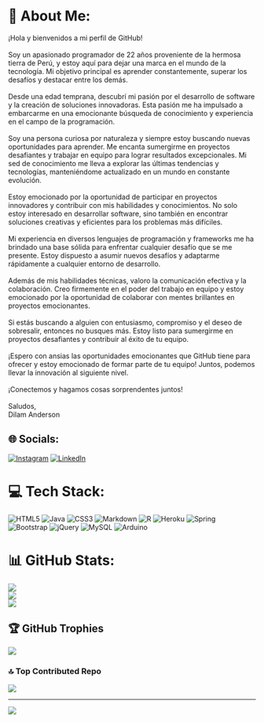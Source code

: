 # 💫 About Me:
¡Hola y bienvenidos a mi perfil de GitHub!<br><br>Soy un apasionado programador de 22 años proveniente de la hermosa tierra de Perú, y estoy aquí para dejar una marca en el mundo de la tecnología. Mi objetivo principal es aprender constantemente, superar los desafíos y destacar entre los demás.<br><br>Desde una edad temprana, descubrí mi pasión por el desarrollo de software y la creación de soluciones innovadoras. Esta pasión me ha impulsado a embarcarme en una emocionante búsqueda de conocimiento y experiencia en el campo de la programación.<br><br>Soy una persona curiosa por naturaleza y siempre estoy buscando nuevas oportunidades para aprender. Me encanta sumergirme en proyectos desafiantes y trabajar en equipo para lograr resultados excepcionales. Mi sed de conocimiento me lleva a explorar las últimas tendencias y tecnologías, manteniéndome actualizado en un mundo en constante evolución.<br><br>Estoy emocionado por la oportunidad de participar en proyectos innovadores y contribuir con mis habilidades y conocimientos. No solo estoy interesado en desarrollar software, sino también en encontrar soluciones creativas y eficientes para los problemas más difíciles.<br><br>Mi experiencia en diversos lenguajes de programación y frameworks me ha brindado una base sólida para enfrentar cualquier desafío que se me presente. Estoy dispuesto a asumir nuevos desafíos y adaptarme rápidamente a cualquier entorno de desarrollo.<br><br>Además de mis habilidades técnicas, valoro la comunicación efectiva y la colaboración. Creo firmemente en el poder del trabajo en equipo y estoy emocionado por la oportunidad de colaborar con mentes brillantes en proyectos emocionantes.<br><br>Si estás buscando a alguien con entusiasmo, compromiso y el deseo de sobresalir, entonces no busques más. Estoy listo para sumergirme en proyectos desafiantes y contribuir al éxito de tu equipo.<br><br>¡Espero con ansias las oportunidades emocionantes que GitHub tiene para ofrecer y estoy emocionado de formar parte de tu equipo! Juntos, podemos llevar la innovación al siguiente nivel.<br><br>¡Conectemos y hagamos cosas sorprendentes juntos!<br><br>Saludos,<br>Dilam Anderson


## 🌐 Socials:
[![Instagram](https://img.shields.io/badge/Instagram-%23E4405F.svg?logo=Instagram&logoColor=white)](https://instagram.com/diland_serkoich) [![LinkedIn](https://img.shields.io/badge/LinkedIn-%230077B5.svg?logo=linkedin&logoColor=white)](https://linkedin.com/in/www.linkedin.com/in/dilamandersonchuquilinserkovich) 

# 💻 Tech Stack:
![HTML5](https://img.shields.io/badge/html5-%23E34F26.svg?style=for-the-badge&logo=html5&logoColor=white) ![Java](https://img.shields.io/badge/java-%23ED8B00.svg?style=for-the-badge&logo=java&logoColor=white) ![CSS3](https://img.shields.io/badge/css3-%231572B6.svg?style=for-the-badge&logo=css3&logoColor=white) ![Markdown](https://img.shields.io/badge/markdown-%23000000.svg?style=for-the-badge&logo=markdown&logoColor=white) ![R](https://img.shields.io/badge/r-%23276DC3.svg?style=for-the-badge&logo=r&logoColor=white) ![Heroku](https://img.shields.io/badge/heroku-%23430098.svg?style=for-the-badge&logo=heroku&logoColor=white) ![Spring](https://img.shields.io/badge/spring-%236DB33F.svg?style=for-the-badge&logo=spring&logoColor=white) ![Bootstrap](https://img.shields.io/badge/bootstrap-%23563D7C.svg?style=for-the-badge&logo=bootstrap&logoColor=white) ![jQuery](https://img.shields.io/badge/jquery-%230769AD.svg?style=for-the-badge&logo=jquery&logoColor=white) ![MySQL](https://img.shields.io/badge/mysql-%2300f.svg?style=for-the-badge&logo=mysql&logoColor=white) ![Arduino](https://img.shields.io/badge/-Arduino-00979D?style=for-the-badge&logo=Arduino&logoColor=white)
# 📊 GitHub Stats:
![](https://github-readme-stats.vercel.app/api?username=DylanSerkovich&theme=dark&hide_border=false&include_all_commits=false&count_private=false)<br/>
![](https://github-readme-streak-stats.herokuapp.com/?user=DylanSerkovich&theme=dark&hide_border=false)<br/>
![](https://github-readme-stats.vercel.app/api/top-langs/?username=DylanSerkovich&theme=dark&hide_border=false&include_all_commits=false&count_private=false&layout=compact)

## 🏆 GitHub Trophies
![](https://github-profile-trophy.vercel.app/?username=DylanSerkovich&theme=radical&no-frame=false&no-bg=true&margin-w=4)

### 🔝 Top Contributed Repo
![](https://github-contributor-stats.vercel.app/api?username=DylanSerkovich&limit=5&theme=dark&combine_all_yearly_contributions=true)

---
[![](https://visitcount.itsvg.in/api?id=DylanSerkovich&icon=0&color=0)](https://visitcount.itsvg.in)

<!-- Proudly created with GPRM ( https://gprm.itsvg.in ) -->
